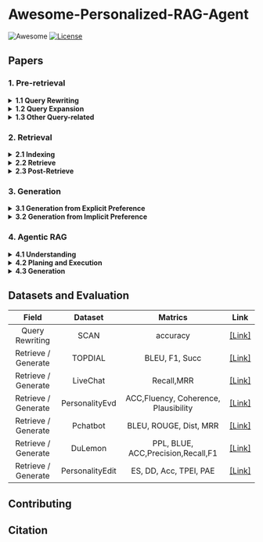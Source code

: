 # Awesome-Personalized-RAG-Agent

![Awesome](https://awesome.re/badge.svg)  [![License](https://img.shields.io/badge/License-Apache%202.0-blue.svg)](https://opensource.org/licenses/Apache-2.0)

## Papers

### 1. Pre-retrieval
<details><summary><b>1.1 Query Rewriting</b></summary>

<p>

 **Name** | **Title** |              **Personalized presentation**              | **Publication** |                **Paper Link**                | **Code Link**                |
|:---:|:---|:-------------------------------------------------------:|:---------------:|:---:|:--------------------------------------------:|
| Least-to-most Prompting | Least-to-Most Prompting Enables Complex Reasoning in Large Language Models |     Split by sub-query terms in different questions     |    ICLR 2023    | [[Link]](https://openreview.net/forum?id=WZH7099tgfM) |


</p>
</details>

<details><summary><b>1.2 Query Expansion</b></summary>
<p>


</p>
</details>

<details><summary><b>1.3 Other Query-related</b></summary>
<p>


</p>
</details>

### 2. Retrieval
<details><summary><b>2.1 Indexing </b></summary>
<p>
  
 **Name** | **Title** |              **Personalized presentation**              | **Publication** |                **Paper Link**                | **Code Link**                |
|:---:|:---|:-------------------------------------------------------:|:---------------:|:---:|:--------------------------------------------:|
| Pearl | Pearl: Personalizing large language model writing assistants with generation-calibrated retrievers |     Personalized Indexing     |    ACL 2024    | [[Link]](https://aclanthology.org/2024.customnlp4u-1.16.pdf) | 


</p>
</details>

<details><summary><b>2.2 Retrieve </b></summary>
<p>

 **Name** | **Title** |              **Personalized presentation**              | **Publication** |                **Paper Link**                | **Code Link**                |
|:---:|:---|:-------------------------------------------------------:|:---------------:|:---:|:--------------------------------------------:|
|            | Optimization Methods for  Personalizing Large Language Models through Retrieval Augmentation | Gradients based on personalized scores | SIGIR 2024         | [[Link]](https://dl.acm.org/doi/pdf/10.1145/3626772.3657783) |                                                              |
| MeMemo     | MeMemo: On-device Retrieval  Augmentation for Private and Personalized Text Generation | Privacy Protection              | SIGIR 2024 (short) | [[Link]](https://dl.acm.org/doi/pdf/10.1145/3626772.3657662) | [[Link]](https://github.com/poloclub/mememo)                           |
| LAPS       | Doing Personal LAPS:  LLM-Augmented Dialogue Construction for Personalized Multi-Session  Conversational Search | Personalized Dialogue            | SIGIR 2024         | [[Link]](https://dl.acm.org/doi/pdf/10.1145/3626772.3657815) | [[Link]](https://github.com/informagi/laps)                            |
|            | Partner Matters! An Empirical  Study on Fusing Personas for Personalized Response Selection in  Retrieval-Based Chatbots | Personalized Dialogue                                                | SIGIR 2021         | [[Link]](https://dl.acm.org/doi/pdf/10.1145/3404835.3462858) | [[Link]](https://github.com/JasonForJoy/Personalized-Response-Selection) |
| ERRA       | Explainable Recommendation with  Personalized Review Retrieval and Aspect Learning | Personalized Recommendation                                | ACL 2023           | [[Link]](https://arxiv.org/pdf/2306.12657)                   | [[Link]](https://github.com/Complex-data/ERRA)                         |
|            | RECAP: Retrieval-Enhanced  Context-Aware Prefix Encoder for Personalized Dialogue Response Generation | Personalized Dialogue  | ACL 2023           | [[Link]](https://arxiv.org/pdf/2306.07206)                   | [[Link]](https://github.com/isi-nlp/RECAP)                             |
| HEART      | HEART-felt Narratives:     Tracing Empathy and Narrative Style in Personal Stories with LLMs | Personalized Writing Style                  | EMNLP 2024         | [[Link]](https://arxiv.org/pdf/2405.17633)                   | [[Link]](https://github.com/mitmedialab/heartfelt-narratives-emnlp)    |
| OPPU       | Democratizing Large Language  Models via Personalized Parameter-Efficient Fine-tuning | Personalized Parameter Fine-tuning | EMNLP 2024         | [[Link]](https://arxiv.org/pdf/2402.04401)                   | [[Link]](https://github.com/TamSiuhin/OPPU)                            |
| LAPDOG     | Learning Retrieval Augmentation  for Personalized Dialogue Generation | Personalized Dialogue  | EMNLP 2023         | [[Link]](https://arxiv.org/pdf/2406.18847)                   | [[Link]](https://github.com/hqsiswiliam/LAPDOG)                        |
| UniMP      | Towards Unified Multi-Modal  Personalization: Large Vision-Language Models for Generative Recommendation  and Beyond | Personalized Recommendation | ICLR 2024          | [[Link]](https://arxiv.org/pdf/2403.10667)                   |                                                              |
|            | Personalized Language Generation  via Bayesian Metric Augmented Retrieval | Personalized Retrieval                                     | Arxiv              | [[Link]](https://openreview.net/pdf?id=n1LiKueC4F)           |                                                              |
|            | Leveraging Similar Users for  Personalized Language Modeling with Limited Data | Personalized Retrieval           | ACL 2022           | [[Link]](https://aclanthology.org/2022.acl-long.122.pdf)     |                                                              |
| UIA        | A Personalized Dense Retrieval  Framework for     Unified Information Access | Personalized Retrieval | SIGIR 2023         | [[Link]](https://dl.acm.org/doi/pdf/10.1145/3539618.3591626) | [[Link]](https://github.com/HansiZeng/UIA)                             |
| XPERT      | Personalized Retrieval over  Millions of Items               | Personalized Retrieval| SIGIR 2023         | [[Link]](https://dl.acm.org/doi/pdf/10.1145/3539618.3591749) | [[Link]](https://github.com/personalizedretrieval/xpert)               |
| DPSR       | Towards personalized and  semantic retrieval: An end-to-end solution for e-commerce search via  embedding learning | Personalized Retrieval     | SIGIR 2020         | [[Link]](https://dl.acm.org/doi/pdf/10.1145/3397271.3401446) |                                                              |
| PersonalTM | PersonalTM: Transformer Memory  for Personalized Retrieval   | Personalized Retrieval | SIGIR 2023 (short) | [[Link]](https://dl.acm.org/doi/pdf/10.1145/3539618.3592037) |                                                              |
|            | A zero attention model for  personalized product search      | Personalized Search     | CIKM 2019          | [[Link]](https://dl.acm.org/doi/pdf/10.1145/3357384.3357980) |                                                              |
| RTM        | Learning a Fine-Grained  Review-based Transformer Model for Personalized Product Search | Personalized Search | SIGIR 2021         | [[Link]](https://dl.acm.org/doi/pdf/10.1145/3404835.3462911) | [[Link]](https://github.com/kepingbi/ProdSearch)                       |

</p>
</details>

<details><summary><b>2.3 Post-Retrieve</b></summary>
<p>

 **Name** | **Title** |              **Personalized presentation**              | **Publication** |                **Paper Link**                | **Code Link**                |
|:---:|:---|:-------------------------------------------------------:|:---------------:|:---:|:--------------------------------------------:|
| LLM4Rerank | LLM4Rerank: LLM-based Auto-Reranking Framework for Recommendations|     Personalized Recommendation      |    WWW 2025    | [[Link]](https://arxiv.org/pdf/2406.12433v3) |

</p>
</details>

### 3. Generation

<details><summary><b>3.1 Generation from Explicit Preference</b></summary>
<p>
  
 **Name** | **Title** |              **Personalized presentation**              | **Publication** |                **Paper Link**                | **Code Link**                |
|:---:|:---|:-------------------------------------------------------:|:---------------:|:---:|:--------------------------------------------:|
| P2        | Evaluating and inducing personality in pre-trained language models | Role Playing | NeurIPS 2023         | [[Link]](https://proceedings.neurips.cc/paper_files/paper/2023/file/21f7b745f73ce0d1f9bcea7f40b1388e-Paper-Conference.pdf) | [[Link]](https://sites.google.com/view/machinepersonality)                       |
| OpinionQA | Whose opinions do language models reflect? | Role Playing | ICML 2023         | [[Link]](https://proceedings.mlr.press/v202/santurkar23a/santurkar23a.pdf) | [[Link]](https://github.com/tatsu-lab/opinions_qa)  |
| Character Profiling | Evaluating Character Understanding of Large Language Models via Character Profiling from Fictional Works | Role Playing | ICML 2023 | [[Link]](https://arxiv.org/pdf/2404.12726) | [[Link]](https://github.com/Joanna0123/character_profiling)  |
|           | Do LLMs Understand User Preferences? Evaluating LLMs On User Rating Prediction | Personalized Recommendation | Arxiv         | [[Link]](https://arxiv.org/pdf/2305.06474) |  |
| Cue-CoT | Cue-CoT: Chain-of-thought prompting for responding to in-depth dialogue questions with LLMs | Personalized Dialogue | EMNLP 2023         | [[Link]](https://aclanthology.org/2023.findings-emnlp.806/) | [[Link]](https://github.com/ruleGreen/Cue-CoT)  |
| TICL | Tuning-Free Personalized Alignment via Trial-Error-Explain In-Context Learning | Personalized Text Generation | Arxiv      | [[Link]](https://arxiv.org/pdf/2502.08972) | [[Link]](https://github.com/ruleGreen/Cue-CoT)  |
| GPG | Guided Profile Generation Improves Personalization with LLMs | Personalized Text Generation | Arxiv     | [[Link]](https://arxiv.org/pdf/2409.13093) |  |
|  | Integrating Summarization and Retrieval for Enhanced Personalization via Large Language Models | Personalized Text Generation | Arxiv     | [[Link]](https://arxiv.org/pdf/2310.20081) |  |
| LLMTreeRec | LLMTreeRec: Unleashing the Power of Large Language Models for Cold-Start Recommendations | Personalized Recommendation | COLING 2025     | [[Link]](https://aclanthology.org/2025.coling-main.59/) |  [[Link]](https://github.com/Applied-Machine-Learning-Lab/LLMTreeRec) |
| Matryoshka | MATRYOSHKA: Learning To Drive Black-Box LLMS With LLMS | Personalized Text Generation | Arxiv     | [[Link]](https://arxiv.org/pdf/2410.20749) |  |
|  | Learning to rewrite prompts for personalized text generation | Personalized Text Generation | WWW 2024     | [[Link]](https://dl.acm.org/doi/pdf/10.1145/3589334.3645408) |  |
| RecGPT | RecGPT: Generative Pre-training for Text-based Recommendation | Personalized Recommendation | ACL 2024     | [[Link]](https://aclanthology.org/2024.acl-short.29/) | [[Link]](https://github.com/VinAIResearch/RecGPT) |
| PEPLER-D | Personalized prompt learning for explainable recommendation | Personalized Recommendation | TOIS 2023     | [[Link]](https://dl.acm.org/doi/pdf/10.1145/3580488) | [[Link]](https://github.com/lileipisces/PEPLER) |
| SGPT | Unlocking the potential of prompt-tuning in bridging generalized and personalized federated learning | Personalized Federated Learning | CVPR 2024     | [[Link]](https://openaccess.thecvf.com/content/CVPR2024/papers/Deng_Unlocking_the_Potential_of_Prompt-Tuning_in_Bridging_Generalized_and_Personalized_CVPR_2024_paper.pdf) | [[Link]](https://github.com/ubc-tea/SGPT) |
| PFCL | Personalized federated continual learning via multi-granularity prompt | Personalized Federated Learning | KDD 2024     | [[Link]](https://dl.acm.org/doi/abs/10.1145/3637528.3671948) | [[Link]](https://github.com/SkyOfBeginning/FedMGP) |

</p>
</details>

<details><summary><b>3.2 Generation from Implicit Preference</b></summary>
<p>

  
**Name**       | **Title** |              **Personalized presentation**              |                **Publication**                 |                **Paper Link**                |                                                              **Code Link**                                                               |
|:-----------------:|:---|:-------------------------------------------------------:|:----------------------------------------------:|:---:|:----------------------------------------------------------------------------------------------------------------------------------------:|
|       PLoRA       | Personalized LoRA for Human-Centered Text Understanding                                                             | Personalized Text Understanding       |                   AAAI 2024                    | [[Link]](https://arxiv.org/pdf/2403.06208)                    |  [[Link]](https://github.com/yoyo-yun/PLoRA)                       |
|       LM-P        | Personalized Large Language Models                                                                                  | Personalized Fine-tuning              |          SENTIRE 2024 (ICDM Workshop)          | [[Link]](https://arxiv.org/pdf/2402.09269)                    |  [[Link]](https://github.com/Rikain/llm-finetuning)                |
|       MiLP        | Personalized LLM Response Generation with Parameterized User Memory Injection                                       | Personalized Text Generation          |                     Arxiv                      | [[Link]](https://arxiv.org/pdf/2404.03565)                    |  [[Link]](https://github.com/MatthewKKai/MiLP)                     |
|       OPPU        | Democratizing Large Language Models via Personalized Parameter-Efficient Fine-tuning                                | Personalized Text Generation          |                   EMNLP 2024                   | [[Link]](https://aclanthology.org/2024.emnlp-main.372.pdf)    |  [[Link]](https://github.com/TamSiuhin/OPPU)                       |
|      PER-PCS      | PERSONALIZED PIECES: Efficient Personalized Large Language Models through Collaborative Efforts                     | Personalized Text Generation          |                   EMNLP 2024                   | [[Link]](https://aclanthology.org/2024.emnlp-main.371.pdf)    |  [[Link]](https://github.com/TamSiuhin/Per-Pcs)                    |
|    Review-LLM     | Review-LLM: Harnessing Large Language Models for Personalized Review Generation                                     | Personalized Review Generation        |                     Arxiv                      | [[Link]](https://arxiv.org/pdf/2407.07487)                    |                                                                    |
|  UserIdentifier   | UserIdentifier: Implicit User Representations for Simple and Effective Personalized Sentiment Analysis              | Personalized Text Understanding       |                   NAACL 2022                   | [[Link]](https://aclanthology.org/2022.naacl-main.252.pdf)    |                                                                    |
|    UserAdapter    | UserAdapter: Few-Shot User Learning in Sentiment Analysis                                                           | Personalized Text Understanding       |               ACL Fingdings 2021               | [[Link]](https://aclanthology.org/2021.findings-acl.129.pdf)  |                                                                    |
|       HYDRA       | HYDRA: Model Factorization Framework for Black-Box LLM Personalization                                              | Personalized Reranking and Generation |                  NeurIPS 2024                  | [[Link]](https://arxiv.org/pdf/2406.02888)                    |  [[Link]](https://github.com/night-chen/HYDRA)                     |
|     PocketLLM     | PocketLLM: Enabling On-Device Fine-Tuning for Personalized LLMs                                                     | Personalized Text Generation          |         PrivateNLP 2024 (ACL Workshop)         | [[Link]](https://aclanthology.org/2024.privatenlp-1.10.pdf)   |                                                                    |
|     CoGenesis     | CoGenesis: A Framework Collaborating Large and Small Language Models for Secure Context-Aware Instruction Following | Personalized Text Generation          |                    ACl 2024                    | [[Link]](https://arxiv.org/pdf/2403.03129)                    |  [[Link]](https://github.com/TsinghuaC3I/CoGenesis)                |
|      P-RLHF       | P-RLHF: Personalized Language Modeling from Personalized Human Feedback                                             | Personalized Text Generation          |                     Arxiv                      | [[Link]](https://arxiv.org/pdf/2402.05133)                    |  [[Link]](https://github.com/HumainLab/Personalized_RLHF)          |
|      P-SOUPS      | Personalized Soups: Personalized Large Language Model Alignment via Post-hoc Parameter Merging                      | Personalized Text Generation          | Adaptive Foundation Models 2024 (NeurIPS 2024) | [[Link]](https://openreview.net/pdf?id=EMrnoPRvxe)            |  [[Link]](https://github.com/joeljang/RLPHF)                       |
|        PAD        | PAD: Personalized Alignment of LLMs at Decoding-Time                                                                | Personalized Text Generation          |                   ICLR 2025                    | [[Link]](https://arxiv.org/pdf/2410.04070)                    |  [[Link]](https://github.com/zjuruizhechen/PAD)                    |
|      REST-PG      | Reasoning-enhanced self-training for long-form personalized Text Generation                                         | Personalized Text Generation          |                     Arxiv                      | [[Link]](https://arxiv.org/pdf/2501.04167)                    |                                                                    |
|                   | Optimization Methods for Personalizing Large Language Models through Retrieval Augmentation                         | Personalized Retrieval and Generation |                  SIGIR 2024                    | [[Link]](https://dl.acm.org/doi/pdf/10.1145/3626772.3657783)  |                                                                    |
|   RewriterSlRl    | Learning to Rewrite Prompts for Personalized Text Generation                                                        | Personalized Text Generation          |                   WWW 2024                     | [[Link]](https://arxiv.org/pdf/2310.00152)                    |                                                                    |
|                   | Reinforcement learning for optimizing rag for domain chatbots                                                       | Personalized Chatbot                  |       RL+LLMs 2024 (AAAI Workshop)             | [[Link]](https://arxiv.org/pdf/2401.06800)                    |                                                                    |

</p>
</details>

### 4. Agentic RAG

<details><summary><b> 4.1 Understanding </b></summary>
<p>



</p>
</details>

<details><summary><b> 4.2 Planing and Execution </b></summary>
<p>



</p>
</details>

<details><summary><b> 4.3 Generation </b></summary>
<p>



</p>
</details>


## Datasets and Evaluation

|    **Field**    | **Dataset**  |    **Matrics**  | **Link**   |
|:---------------:|:-------:|:-----------:|:-----------:|
| Query Rewriting | SCAN | accuracy | [[Link]](https://openreview.net/forum?id=WZH7099tgfM) |
| Retrieve / Generate | TOPDIAL  | BLEU, F1, Succ | [[Link]](https://github.com/iwangjian/TopDial)|
|       Retrieve / Generate    | LiveChat  | Recall,MRR |[[Link]]( https://github.com/gaojingsheng/LiveChat) |
|          Retrieve / Generate     | PersonalityEvd  | ACC,Fluency, Coherence, Plausibility |   [[Link]](https://github.com/Lei-Sun-RUC/PersonalityEvd) |
|            Retrieve / Generate   | Pchatbot  | BLEU, ROUGE, Dist, MRR | [[Link]](https://github.com/qhjqhj00/SIGIR2021-Pchatbot) |
|    Retrieve / Generate     | DuLemon  | PPL, BLUE, ACC,Precision,Recall,F1 | [[Link]](https://github.com/PaddlePaddle/Research/tree/master/NLP/ACL2022-DuLeMon) |
|    Retrieve / Generate    |  PersonalityEdit  |  ES, DD, Acc, TPEI, PAE|[[Link]](https://github.com/zjunlp/EasyEdit)|


## Contributing


## Citation
